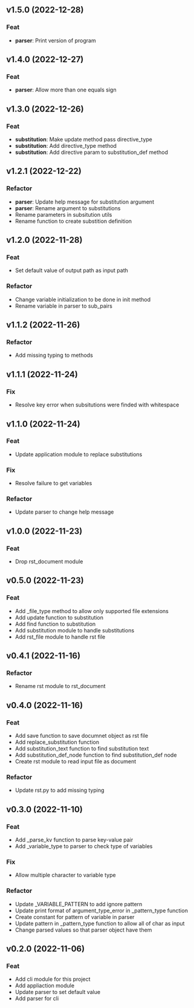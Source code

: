 ## v1.5.0 (2022-12-28)

### Feat

- **parser**: Print version of program

## v1.4.0 (2022-12-27)

### Feat

- **parser**: Allow more than one equals sign

## v1.3.0 (2022-12-26)

### Feat

- **substitution**: Make update method pass directive_type
- **substitution**: Add directive_type method
- **substitution**: Add directive param to substitution_def method

## v1.2.1 (2022-12-22)

### Refactor

- **parser**: Update help message for substitution argument
- **parser**: Rename argument to substitutions
- Rename parameters in subsitution utils
- Rename function to create substition definition

## v1.2.0 (2022-11-28)

### Feat

- Set default value of output path as input path

### Refactor

- Change variable initialization to be done in init method
- Rename variable in parser to sub_pairs

## v1.1.2 (2022-11-26)

### Refactor

- Add missing typing to methods

## v1.1.1 (2022-11-24)

### Fix

- Resolve key error when subsitutions were finded with whitespace

## v1.1.0 (2022-11-24)

### Feat

- Update application module to replace substitutions

### Fix

- Resolve failure to get variables

### Refactor

- Update parser to change help message

## v1.0.0 (2022-11-23)

### Feat

- Drop rst_document module

## v0.5.0 (2022-11-23)

### Feat

- Add _file_type method to allow only supported file extensions
- Add update function to substitution
- Add find function to substitution
- Add substitution module to handle substitutions
- Add rst_file module to handle rst file

## v0.4.1 (2022-11-16)

### Refactor

- Rename rst module to rst_document

## v0.4.0 (2022-11-16)

### Feat

- Add save function to save documnet object as rst file
- Add replace_substitution function
- Add substitution_text function to find substitution text
- Add substitution_def_node function to find substitution_def node
- Create rst module to read input file as document

### Refactor

- Update rst.py to add missing typing

## v0.3.0 (2022-11-10)

### Feat

- Add _parse_kv function to parse key-value pair
- Add _variable_type to parser to check type of variables

### Fix

- Allow multiple character to variable type

### Refactor

- Update _VARIABLE_PATTERN to add ignore pattern
- Update print format of argument_type_error in _pattern_type function
- Create constant for pattern of variable in parser
- Update pattern in _pattern_type function to allow all of char as input
- Change parsed values so that parser object have them

## v0.2.0 (2022-11-06)

### Feat

- Add cli module for this project
- Add appliaction module
- Update parser to set default value
- Add parser for cli
